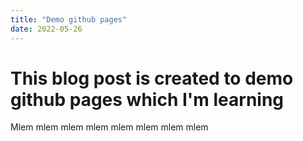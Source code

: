 ```yaml
---
title: "Demo github pages"
date: 2022-05-26
---
```


# This blog post is created to demo github pages which I'm learning
Mlem mlem mlem mlem mlem mlem mlem mlem
